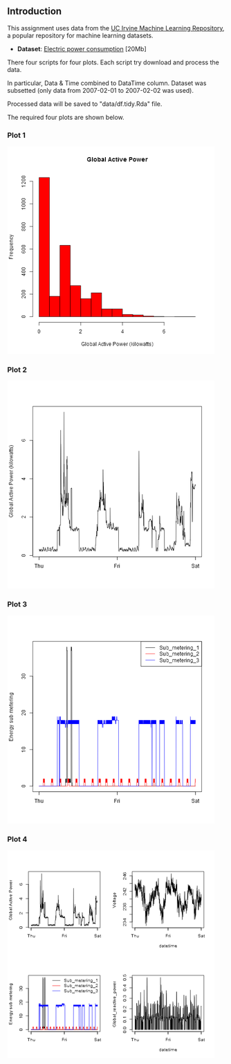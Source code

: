 ## Introduction

This assignment uses data from
the <a href="http://archive.ics.uci.edu/ml/">UC Irvine Machine
Learning Repository</a>, a popular repository for machine learning
datasets.

* <b>Dataset</b>: <a href="https://d396qusza40orc.cloudfront.net/exdata%2Fdata%2Fhousehold_power_consumption.zip">Electric power consumption</a> [20Mb]

There four scripts for four plots.
Each script try download and process the data.

In particular, Data & Time combined to DataTime column. Dataset was subsetted (only data from 2007-02-01 to 2007-02-02 was used).

Processed data will be saved to "data/df.tidy.Rda" file.

The required four plots are shown below.

### Plot 1

![plot1](plot1.png)

### Plot 2

![plot2](plot2.png)

### Plot 3

![plot3](plot3.png)

### Plot 4

![plot4](plot4.png)

